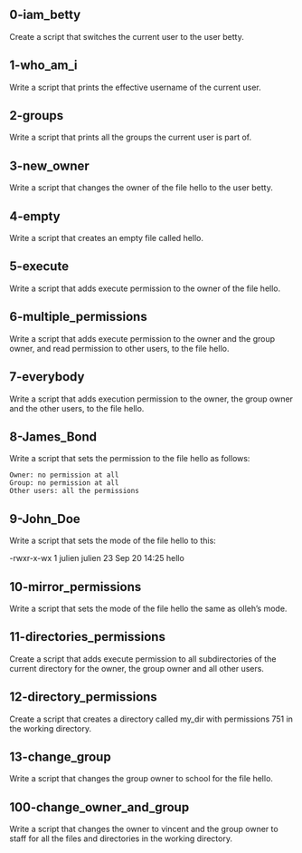 ## 0-iam_betty
Create a script that switches the current user to the user betty.
## 1-who_am_i
Write a script that prints the effective username of the current user.
## 2-groups
Write a script that prints all the groups the current user is part of.
## 3-new_owner
Write a script that changes the owner of the file hello to the user betty.
## 4-empty
Write a script that creates an empty file called hello.
## 5-execute
Write a script that adds execute permission to the owner of the file hello.
## 6-multiple_permissions
Write a script that adds execute permission to the owner and the group owner, and read permission to other users, to the file hello.
## 7-everybody
Write a script that adds execution permission to the owner, the group owner and the other users, to the file hello.
## 8-James_Bond
Write a script that sets the permission to the file hello as follows:

    Owner: no permission at all
    Group: no permission at all
    Other users: all the permissions
## 9-John_Doe
Write a script that sets the mode of the file hello to this:

-rwxr-x-wx 1 julien julien 23 Sep 20 14:25 hello
## 10-mirror_permissions
Write a script that sets the mode of the file hello the same as olleh’s mode.
## 11-directories_permissions
Create a script that adds execute permission to all subdirectories of the current directory for the owner, the group owner and all other users.
## 12-directory_permissions
Create a script that creates a directory called my_dir with permissions 751 in the working directory.
## 13-change_group
Write a script that changes the group owner to school for the file hello.
## 100-change_owner_and_group
Write a script that changes the owner to vincent and the group owner to staff for all the files and directories in the working directory.
